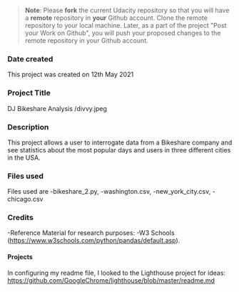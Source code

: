 >**Note**: Please **fork** the current Udacity repository so that you will have a **remote** repository in **your** Github account. Clone the remote repository to your local machine. Later, as a part of the project "Post your Work on Github", you will push your proposed changes to the remote repository in your Github account.

### Date created
This project was created on 12th May 2021


### Project Title
DJ Bikeshare Analysis
/divvy.jpeg
### Description
This project allows a user to interrogate data from a Bikeshare company and see statistics about the most popular days and users in three different cities in the USA.

### Files used
Files used are
-bikeshare_2.py,
-washington.csv,
-new_york_city.csv,
-chicago.csv

### Credits
-Reference Material for research purposes:
    -W3 Schools  (https://www.w3schools.com/python/pandas/default.asp).
#### Projects
In configuring my readme file, I looked to the Lighthouse project for ideas: https://github.com/GoogleChrome/lighthouse/blob/master/readme.md
